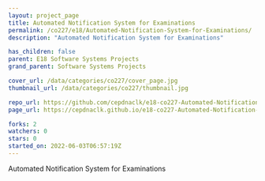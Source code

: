 ```yaml
---
layout: project_page
title: Automated Notification System for Examinations
permalink: /co227/e18/Automated-Notification-System-for-Examinations/
description: "Automated Notification System for Examinations"

has_children: false
parent: E18 Software Systems Projects
grand_parent: Software Systems Projects

cover_url: /data/categories/co227/cover_page.jpg
thumbnail_url: /data/categories/co227/thumbnail.jpg

repo_url: https://github.com/cepdnaclk/e18-co227-Automated-Notification-System-for-Examinations
page_url: https://cepdnaclk.github.io/e18-co227-Automated-Notification-System-for-Examinations

forks: 2
watchers: 0
stars: 0
started_on: 2022-06-03T06:57:19Z
---
```

Automated Notification System for Examinations

